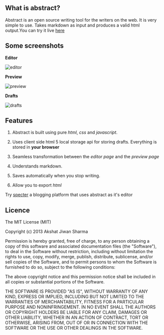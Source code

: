  What is abstract? 
-----------------------

Abstract is an open source writing tool for the writers on the web. It is very simple to use. Takes markdown as input and produces a valid html output.You can try it live [here](http://brislink.github.io/Abstract/)


Some screenshots
-----------------------

__Editor__

![editor](http://farm3.staticflickr.com/2821/8753783879_697a3abb2c_b.jpg)


__Preview__

![preview](http://farm3.staticflickr.com/2806/8754906982_9befe255bd_b.jpg)



__Drafts__

![drafts](http://farm4.staticflickr.com/3772/8751906815_56885201b8_b.jpg)


 Features
-------------

1.  Abstract is built using pure *html*, *css* and *javascript*. 

2.  Uses client side html 5 local storage api for storing drafts. Everything is stored in **your browser**

3. Seamless transformation between the *editor page* and the *preview page*

4. Understands markdown.

5. Saves automatically when you stop writing.

6. Allow you to export *html*

Try [specter](http://brislink.github.io/specter) a blogging platform that uses abstract as it's editor



Licence
----------------

The MIT License (MIT)

Copyright (c) 2013 Akshat Jiwan Sharma

Permission is hereby granted, free of charge, to any person obtaining a copy
of this software and associated documentation files (the "Software"), to deal
in the Software without restriction, including without limitation the rights
to use, copy, modify, merge, publish, distribute, sublicense, and/or sell
copies of the Software, and to permit persons to whom the Software is
furnished to do so, subject to the following conditions:

The above copyright notice and this permission notice shall be included in
all copies or substantial portions of the Software.

THE SOFTWARE IS PROVIDED "AS IS", WITHOUT WARRANTY OF ANY KIND, EXPRESS OR
IMPLIED, INCLUDING BUT NOT LIMITED TO THE WARRANTIES OF MERCHANTABILITY,
FITNESS FOR A PARTICULAR PURPOSE AND NONINFRINGEMENT. IN NO EVENT SHALL THE
AUTHORS OR COPYRIGHT HOLDERS BE LIABLE FOR ANY CLAIM, DAMAGES OR OTHER
LIABILITY, WHETHER IN AN ACTION OF CONTRACT, TORT OR OTHERWISE, ARISING FROM,
OUT OF OR IN CONNECTION WITH THE SOFTWARE OR THE USE OR OTHER DEALINGS IN
THE SOFTWARE. 